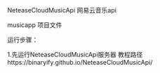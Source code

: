 <p>NeteaseCloudMusicApi  网易云音乐api</p>
<p>musicapp 项目文件</p>
<p></p>
<p>运行步骤：</p>
<p>1.先运行NeteaseCloudMusicApi服务器  教程路径https://binaryify.github.io/NeteaseCloudMusicApi/</p>
